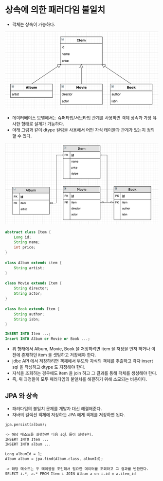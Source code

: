 # 상속에 의한 패러다임 불일치

* 객체는 상속이 가능하다.

![inheritance model](../../../images/1.2.1%20inheritance%20model.png)

* 데이터베이스 모델에서는 슈퍼타입/서브타입 관계를 사용하면 객체 상속과 가장 유사한 형태로 설계가 가능하다.
* 아래 그림과 같이 dtype 컬럼을 사용해서 어떤 자식 테이블과 관계가 있는지 정의할 수 있다.

![table model](../../../images/1.2.1%20table%20model.png)

```java
abstract class Item {
    Long id;
    String name;
    int price;
}

class Album extends item {
    String artist;
}

class Movie extends Item {
    String director;
    String actor;
}

class Book extends Item {
    String author;
    String isbn;
}
```

```sql
INSERT INTO Item ...;
Insert INTO Album or Movie or Book ...;
```

* 위 형태에서 Album, Movie, Book 을 저장하려면 item 을 저장을 먼저 하거나 이전에 존재하던 item 을 셋팅하고 저장해야 한다.
* jdbc API 에서 저장하려면 객체에서 부모와 자식의 객체를 추출하고 각자 insert sql 을 작성하고 dtype 도 지정해야 한다.
* 자식을 조회하는 경우에도 item 을 join 하고 그 결과를 통해 객체를 생성해야 한다.
* 즉, 위 과정들이 모두 패러다임의 불일치를 해결하기 위해 소모되는 비용이다.

## JPA 와 상속

* 패러다임의 불일치 문제를 개발자 대신 해결해준다.
* 자바의 컬렉션 객체에 저장하듯 JPA 에게 객체를 저장하면 된다.

```
jpa.persist(album);

-> 해당 메소드를 실행하면 다음 sql 들이 실행된다.
INSERT INTO Item ...
INSERT INTO album ...

Long albumId = 1;
Album album = jpa.find(Album.class, albumId);

-> 해당 메소드는 두 테이블을 조인해서 필요한 데이터를 조회하고 그 결과를 반환한다.
SELECT i.*, a.* FROM Item i JOIN Album a on i.id = a.item_id
```
